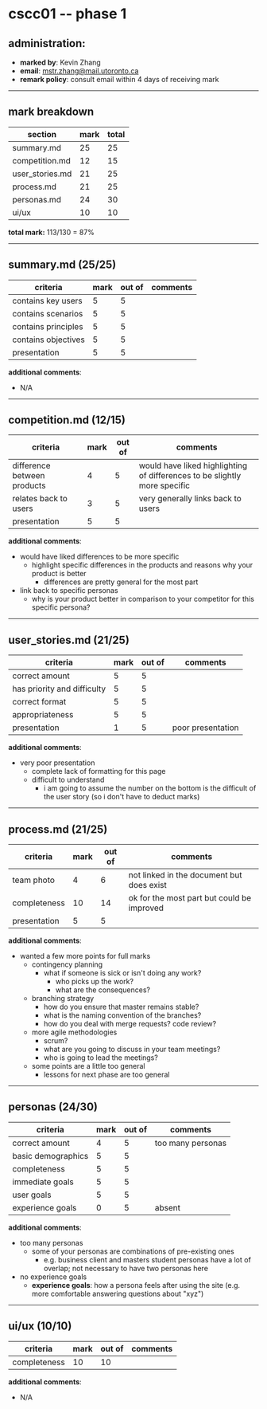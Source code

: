 # cscc01 -- phase 1

## administration:

- **marked by**: Kevin Zhang
- **email**: mstr.zhang@mail.utoronto.ca
- **remark policy**: consult email within 4 days of receiving mark

---

## mark breakdown

|section|mark|total|
|---|---|---|
|summary.md|25|25|
|competition.md|12|15|
|user_stories.md|21|25|
|process.md|21|25|
|personas.md|24|30|
|ui/ux|10|10|

**total mark:** 113/130 = 87%

---

## summary.md (25/25)

|criteria|mark|out of|comments|
|---|---|---|---|
|contains key users|5|5||
|contains scenarios|5|5||
|contains principles|5|5||
|contains objectives|5|5||
|presentation|5|5||

**additional comments**:

- N/A

---

## competition.md (12/15)

|criteria|mark|out of|comments|
|---|---|---|---|
|difference between products|4|5|would have liked highlighting of differences to be slightly more specific|
|relates back to users|3|5|very generally links back to users|
|presentation|5|5||

**additional comments**:

- would have liked differences to be more specific
    - highlight specific differences in the products and reasons why your product is better
        - differences are pretty general for the most part
- link back to specific personas
    - why is your product better in comparison to your competitor for this specific persona?

---

## user_stories.md (21/25)

|criteria|mark|out of|comments|
|---|---|---|---|
|correct amount|5|5||
|has priority and difficulty|5|5||
|correct format|5|5||
|appropriateness|5|5||
|presentation|1|5|poor presentation|

**additional comments**:

- very poor presentation
    - complete lack of formatting for this page
    - difficult to understand
        - i am going to assume the number on the bottom is the difficult of the user story (so i don't have to deduct marks)

---

## process.md (21/25)

|criteria|mark|out of|comments|
|---|---|---|---|
|team photo|4|6|not linked in the document but does exist|
|completeness|10|14|ok for the most part but could be improved|
|presentation|5|5||

**additional comments**:

- wanted a few more points for full marks
    - contingency planning
        - what if someone is sick or isn't doing any work?
            - who picks up the work?
            - what are the consequences?
    - branching strategy
        - how do you ensure that master remains stable?
        - what is the naming convention of the branches?
        - how do you deal with merge requests? code review?
    - more agile methodologies
        - scrum?
        - what are you going to discuss in your team meetings?
        - who is going to lead the meetings?
    - some points are a little too general
        - lessons for next phase are too general

---

## personas (24/30)

|criteria|mark|out of|comments|
|---|---|---|---|
|correct amount|4|5|too many personas|
|basic demographics|5|5||
|completeness|5|5||
|immediate goals|5|5||
|user goals|5|5||
|experience goals|0|5|absent|

**additional comments**:

- too many personas
    - some of your personas are combinations of pre-existing ones
        - e.g. business client and masters student personas have a lot of overlap; not necessary to have two personas here
- no experience goals
    - **experience goals**: how a persona feels after using the site (e.g. more comfortable answering questions about "xyz")

---

## ui/ux (10/10)

|criteria|mark|out of|comments|
|---|---|---|---|
|completeness|10|10||

**additional comments**:

- N/A